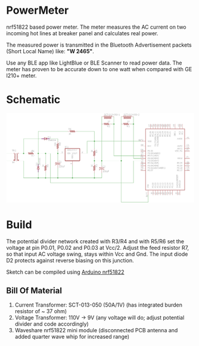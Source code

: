 # PowerMeter
nrf51822 based power meter. The meter measures the AC current on two incoming hot lines at breaker panel and calculates real power. 

The measured power is transmitted in the Bluetooth Advertisement packets (Short Local Name) like: **"W 2465"**. 

Use any BLE app like LightBlue or BLE Scanner to read power data.
The meter has proven to be accurate down to one watt when compared with GE I210+ meter.

# Schematic
![PowerMeter Schematic](https://github.com/ardyesp/PowerMeter/blob/master/docs/Schematic.png)

# Build
The potential divider network created with R3/R4 and with R5/R6 set the voltage at pin P0.01, P0.02 and P0.03 at Vcc/2.
Adjust the feed resistor R7, so that input AC voltage swing, stays within Vcc and Gnd. The input diode D2 protects against reverse biasing on this junction. 

Sketch can be compiled using [Arduino nrf51822](https://github.com/rogerclarkmelbourne/Arduino_nrf51822)

## Bill Of Material
1. Current Transformer: SCT-013-050 (50A/1V) (has integrated burden resistor of ~ 37 ohm)
2. Voltage Transformer: 110V -> 9V (any voltage will do; adjust potential divider and code accordingly)
3. Waveshare nrf51822 mini module (disconnected PCB antenna and added quarter wave whip for increased range)



